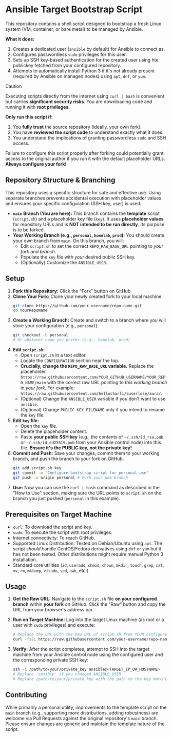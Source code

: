 # Ansible Target Bootstrap Script
This repository contains a shell script designed to bootstrap a fresh Linux system (VM, container, or bare metal) to be managed by Ansible.

**What it does:**

1.  Creates a dedicated user (`ansible` by default) for Ansible to connect as.
2.  Configures passwordless `sudo` privileges for this user.
3.  Sets up SSH key-based authentication for the created user using hte publickey fetched from your configured repository.
4.  Attempts to automatically install Python 3 if it's not already present (required by Ansible on managed nodes) using `apt`, `dnf`, or `yum`.

> [!CAUTION]
> Executing scripts directly from the internet using `curl | bash` is convenient but carries **significant security risks**. You are downloading code and running it with **root privileges**.

**Only run this script if:**

1.  You **fully trust** the source repository (ideally, your own fork).
2.  You have **reviewed the script code** to understand exactly what it does.
3.  You understand the implications of granting passwordless `sudo` and SSH access.

Failure to configure this script properly after forking could potentially grant access to the original author if you run it with the default placeholder URLs. **Always configure your fork!**

## Repository Structure & Branching

This repository uses a specific structure for safe and effective use. Using separate branches prevents accidental execution with placeholder values and ensures your specific configuration (SSH key, user) is used:

*   **`main` Branch (You are here):** This branch contains the **template** script (`script.sh`) and a placeholder key file (`key`). It uses **placeholder values** for repository URLs and is **NOT intended to be run directly**. Its purpose is to be forked.
*   **Your Working Branch (e.g., `personal`, `homelab`, `prod`):** You should create your own branch from `main`. On this branch, you will:
    *   Edit `script.sh` to set the correct `REPO_RAW_BASE_URL` pointing to *your fork and branch*.
    *   Populate the `key` file with *your* desired public SSH key.
    *   (Optionally) Customize the `ANSIBLE_USER`.

## Setup

1.  **Fork this Repository:** Click the "Fork" button on GitHub.
2.  **Clone Your Fork:** Clone your newly created fork to your local machine.
    ```bash
    git clone https://github.com/your-username/repo-name.git
    cd YourRepoName
    ```
3.  **Create a Working Branch:** Create and switch to a branch where you will store your configuration (e.g., `personal`).
    ```bash
    git checkout -b personal
    # Or whatever name you prefer (e.g., homelab, prod)
    ```
4.  **Edit `script.sh`:**
    *   Open `script.sh` in a text editor.
    *   Locate the `CONFIGURATION` section near the top.
    *   **Crucially, change the `REPO_RAW_BASE_URL` variable.** Replace the placeholder `https://raw.githubusercontent.com/YOUR_GITHUB_USERNAME/YOUR_REPO_NAME/main` with the correct raw URL pointing to *this working branch* in *your fork*. For example: `https://raw.githubusercontent.com/hellocharli/auserlese/aura/`.
    *   (Optional) Change the `ANSIBLE_USER` variable if you don't want to use `ansible`.
    *   (Optional) Change `PUBLIC_KEY_FILENAME` only if you intend to rename the `key` file.
5.  **Edit `key` file:**
    *   Open the `key` file.
    *   Delete the placeholder content.
    *   Paste **your public SSH key** (e.g., the contents of `~/.ssh/id_rsa.pub` or `~/.ssh/id_ed25519.pub` from your Ansible control node) into this file. **Ensure it's the PUBLIC key, not the private key!**
6.  **Commit and Push:** Save your changes, commit them to your working branch, and push the branch to your fork on GitHub.
    ```bash
    git add script.sh key
    git commit -m "Configure bootstrap script for personal use"
    git push -u origin personal # Push your new branch
    ```
7.  **Use:** Now you can use the `curl | bash` command as described in the "How to Use" section, making sure the URL points to `script.sh` on the branch you just pushed (`personal` in this example).

## Prerequisites on Target Machine

*   `curl`: To download the script and key.
*   `sudo`: To execute the script with root privileges.
*   Internet connectivity: To reach GitHub.
*   Supported Linux Distribution: Tested on Debian/Ubuntu using `apt`. The script *should* handle CentOS/Fedora derivatives using `dnf` or `yum` but it has not been tested. Other distributions might require manual Python 3 installation.
*   Standard core utilities (`id`, `useradd`, `chmod`, `chown`, `mkdir`, `touch`, `grep`, `cat`, `mv`, `rm`, `mktemp`, `visudo`, `sed`, `awk`, etc.)

## Usage

1.  **Get the Raw URL:** Navigate to the `script.sh` file **on your configured branch** within **your fork** on GitHub. Click the "Raw" button and copy the URL from your browser's address bar.

2.  **Run on Target Machine:** Log into the target Linux machine (as root or a user with `sudo` privileges) and execute:

    ```bash
    # Replace the URL with the Raw URL of script.sh from YOUR configured branch/fork!
    curl -fsSL https://raw.githubusercontent.com/your-username/repo-name/branch-name/script.sh | sudo bash
    ```

3.  **Verify:** After the script completes, attempt to SSH into the target machine from your Ansible control node using the configured user and the corresponding private SSH key:

    ```bash
    ssh -i /path/to/your/private_key ansible@<TARGET_IP_OR_HOSTNAME>
    # Replace 'ansible' if you changed ANSIBLE_USER
    # Replace /path/to/your/private_key with the path to the key matching the public key in your 'key' file
    ```
## Contributing

While primarily a personal utility, improvements to the template script on the `main` branch (e.g., supporting more distributions, adding robustness) are welcome via Pull Requests against the original repository's `main` branch. Please ensure changes are generic and maintain the template nature of the script.